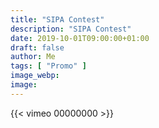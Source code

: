 ```yaml
---
title: "SIPA Contest"
description: "SIPA Contest"
date: 2019-10-01T09:00:00+01:00
draft: false
author: Me
tags: [ "Promo" ]
image_webp:
image:
---
```


{{< vimeo 00000000 >}}
